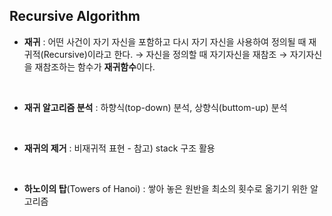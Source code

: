 ## Recursive Algorithm

* **재귀** : 어떤 사건이 자기 자신을 포함하고 다시 자기 자신을 사용하여 정의될 때 재귀적(Recursive)이라고 한다.
$\rightarrow$ 자신을 정의할 때 자기자신을 재참조
$\rightarrow$ 자기자신을 재참조하는 함수가 <b>재귀함수</b>이다.
<br>

* **재귀 알고리즘 분석** : 하향식(top-down) 분석, 상향식(buttom-up) 분석
<br>

* **재귀의 제거** : 비재귀적 표현 - 참고) stack 구조 활용
<br>

* **하노이의 탑**(Towers of Hanoi) : 쌓아 놓은 원반을 최소의 횟수로 옮기기 위한 알고리즘

